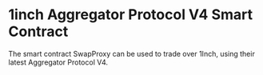 # 1inch Aggregator Protocol V4 Smart Contract
The smart contract SwapProxy can be used to trade over 1Inch, using their latest Aggregator Protocol V4.

